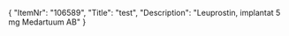 {
  "ItemNr": "106589",
  "Title": "test",
  "Description": "Leuprostin, implantat 5 mg Medartuum AB"
}
